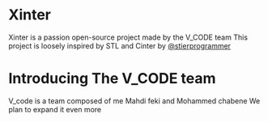 #  Xinter
Xinter is a passion open-source project made by the V_CODE team
This project is loosely inspired by STL and Cinter by [@stierprogrammer]("https://github.com/stierprogrammer")
# Introducing The V_CODE team
V_code is a team composed of me Mahdi feki and Mohammed chabene
We plan to expand it even more
